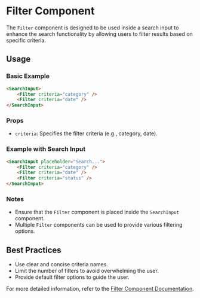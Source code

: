 # Filter Component

The `Filter` component is designed to be used inside a search input to enhance the search functionality by allowing users to filter results based on specific criteria.

## Usage

### Basic Example

```html
<SearchInput>
    <Filter criteria="category" />
    <Filter criteria="date" />
</SearchInput>
```

### Props

- `criteria`: Specifies the filter criteria (e.g., category, date).

### Example with Search Input

```html
<SearchInput placeholder="Search...">
    <Filter criteria="category" />
    <Filter criteria="date" />
    <Filter criteria="status" />
</SearchInput>
```

### Notes

- Ensure that the `Filter` component is placed inside the `SearchInput` component.
- Multiple `Filter` components can be used to provide various filtering options.

## Best Practices

- Use clear and concise criteria names.
- Limit the number of filters to avoid overwhelming the user.
- Provide default filter options to guide the user.

For more detailed information, refer to the [Filter Component Documentation](../filter-component.md).
